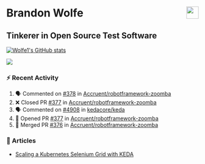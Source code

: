 Brandon Wolfe <a href="https://www.linkedin.com/in/brandon-wolfe1" target="_blank" rel="noreferrer"><img src="https://raw.githubusercontent.com/danielcranney/readme-generator/main/public/icons/socials/linkedin.svg" width="32" height="32" align="right"/></a>
==============================
Tinkerer in Open Source Test Software
-----------------------------

<p align="left"><a href="http://www.github.com/Wolfe1"><img src="https://github-readme-stats.vercel.app/api?username=Wolfe1&show_icons=true&hide=&count_private=true&title_color=0891b2&text_color=ffffff&icon_color=0891b2&bg_color=1c1917&hide_border=true&show_icons=true" alt="Wolfe1's GitHub stats" /></a></p>
<p align="left"><a href="http://www.github.com/Wolfe1"><img src="https://github-readme-streak-stats.herokuapp.com/?user=Wolfe1&stroke=ffffff&background=1c1917&ring=0891b2&fire=0891b2&currStreakNum=ffffff&currStreakLabel=0891b2&sideNums=ffffff&sideLabels=ffffff&dates=ffffff&hide_border=true" /></a></p>

### :zap: Recent Activity
<!--START_SECTION:activity-->
1. 🗣 Commented on [#378](https://github.com/Accruent/robotframework-zoomba/pull/378#issuecomment-1813817444) in [Accruent/robotframework-zoomba](https://github.com/Accruent/robotframework-zoomba)
2. ❌ Closed PR [#377](https://github.com/Accruent/robotframework-zoomba/pull/377) in [Accruent/robotframework-zoomba](https://github.com/Accruent/robotframework-zoomba)
3. 🗣 Commented on [#4908](https://github.com/kedacore/keda/issues/4908#issuecomment-1808329811) in [kedacore/keda](https://github.com/kedacore/keda)
4. 💪 Opened PR [#377](https://github.com/Accruent/robotframework-zoomba/pull/377) in [Accruent/robotframework-zoomba](https://github.com/Accruent/robotframework-zoomba)
5. 🎉 Merged PR [#376](https://github.com/Accruent/robotframework-zoomba/pull/376) in [Accruent/robotframework-zoomba](https://github.com/Accruent/robotframework-zoomba)
<!--END_SECTION:activity-->

### :newspaper: Articles
- [Scaling a Kubernetes Selenium Grid with KEDA](https://www.linkedin.com/pulse/scaling-kubernetes-selenium-grid-keda-brandon-wolfe)
